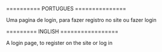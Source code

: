 ========== PORTUGUES ===============

Uma pagina de login, para fazer registro no site ou fazer login 



========= INGLISH ================= 

A login page, to register on the site or log in
